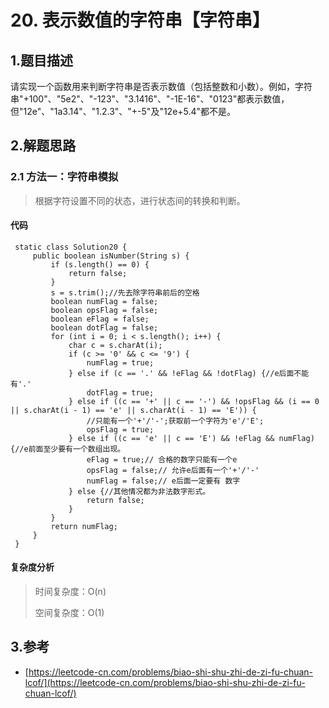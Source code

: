# 20. 表示数值的字符串【字符串】

## 1.题目描述

请实现一个函数用来判断字符串是否表示数值（包括整数和小数）。例如，字符串"+100"、"5e2"、"-123"、"3.1416"、"-1E-16"、"0123"都表示数值，但"12e"、"1a3.14"、"1.2.3"、"+-5"及"12e+5.4"都不是。

## 2.解题思路

### 2.1 方法一：字符串模拟

> 根据字符设置不同的状态，进行状态间的转换和判断。

#### 代码

```text
 static class Solution20 {
     public boolean isNumber(String s) {
         if (s.length() == 0) {
             return false;
         }
         s = s.trim();//先去除字符串前后的空格
         boolean numFlag = false;
         boolean opsFlag = false;
         boolean eFlag = false;
         boolean dotFlag = false;
         for (int i = 0; i < s.length(); i++) {
             char c = s.charAt(i);
             if (c >= '0' && c <= '9') {
                 numFlag = true;
             } else if (c == '.' && !eFlag && !dotFlag) {//e后面不能有'.'
                 dotFlag = true;
             } else if ((c == '+' || c == '-') && !opsFlag && (i == 0 || s.charAt(i - 1) == 'e' || s.charAt(i - 1) == 'E')) {
                 //只能有一个'+'/'-';获取前一个字符为'e'/'E';
                 opsFlag = true;
             } else if ((c == 'e' || c == 'E') && !eFlag && numFlag) {//e前面至少要有一个数组出现。
                 eFlag = true;// 合格的数字只能有一个e
                 opsFlag = false;// 允许e后面有一个'+'/'-'
                 numFlag = false;// e后面一定要有 数字
             } else {//其他情况都为非法数字形式。
                 return false;
             }
         }
         return numFlag;
     }
 }
```

#### 复杂度分析

> 时间复杂度：O\(n\)
>
> 空间复杂度：O\(1\)

## 3.参考

* [https://leetcode-cn.com/problems/biao-shi-shu-zhi-de-zi-fu-chuan-lcof/](https://leetcode-cn.com/problems/biao-shi-shu-zhi-de-zi-fu-chuan-lcof/)

